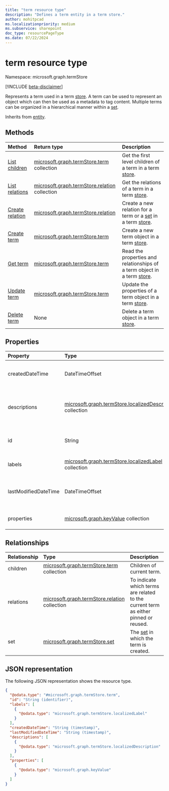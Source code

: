 ```yaml
---
title: "term resource type"
description: "Defines a term entity in a term store."
author: mohitpcad
ms.localizationpriority: medium
ms.subservice: sharepoint
doc_type: resourcePageType
ms.date: 07/22/2024
---
```


# term resource type

Namespace: microsoft.graph.termStore

[!INCLUDE [beta-disclaimer](../../includes/beta-disclaimer.md)]

Represents a term used in a term [store]. A term can be used to represent an object which can then be used as a metadata to tag content. Multiple terms can be organized in a hierarchical manner within a [set].

Inherits from [entity](../resources/entity.md).

## Methods
|Method|Return type|Description|
|:---|:---|:---|
|[List children](../api/termstore-term-list-children.md)|[microsoft.graph.termStore.term](../resources/termstore-term.md) collection|Get the first level children of a term in a term [store].|
|[List relations](../api/termstore-term-list-relations.md)|[microsoft.graph.termStore.relation](../resources/termstore-relation.md) collection|Get the relations of a term in a term [store].|
|[Create relation](../api/termstore-relation-post.md)|[microsoft.graph.termStore.relation](../resources/termstore-relation.md)|Create a new relation for a term or a [set] in a term [store].|
|[Create term](../api/termstore-term-post.md)|[microsoft.graph.termStore.term](../resources/termstore-term.md)|Create a new term object in a term [store].|
|[Get term](../api/termstore-term-get.md)|[microsoft.graph.termStore.term](../resources/termstore-term.md)|Read the properties and relationships of a term object in a term  [store].|
|[Update term](../api/termstore-term-update.md)|[microsoft.graph.termStore.term](../resources/termstore-term.md)|Update the properties of a term object in a term [store].|
|[Delete term](../api/termstore-term-delete.md)|None|Delete a term object in a term [store].|

## Properties
|Property|Type|Description|
|:---|:---|:---|
|createdDateTime|DateTimeOffset|Date and time of term creation. Read-only.|
|descriptions|[microsoft.graph.termStore.localizedDescription](../resources/termstore-localizeddescription.md) collection|Description about term that is dependent on the languageTag.|
|id|String|Unique identifier of term. Read-Only.|
|labels|[microsoft.graph.termStore.localizedLabel](../resources/termstore-localizedlabel.md) collection|Label metadata for a term.|
|lastModifiedDateTime|DateTimeOffset|Last date and time of term modification. Read-only.|
|properties|[microsoft.graph.keyValue](../resources/keyvalue.md) collection|Collection of properties on the term.|

## Relationships
|Relationship|Type|Description|
|:---|:---|:---|
|children|[microsoft.graph.termStore.term](../resources/termstore-term.md) collection|Children of current term.|
|relations|[microsoft.graph.termStore.relation](../resources/termstore-relation.md) collection|To indicate which terms are related to the current term as either pinned or reused.|
|set|[microsoft.graph.termStore.set](../resources/termstore-set.md)|The [set] in which the term is created.|

## JSON representation
The following JSON representation shows the resource type.
<!-- {
  "blockType": "resource",
  "keyProperty": "id",
  "@odata.type": "microsoft.graph.termStore.term",
  "baseType": "microsoft.graph.entity",
  "openType": false
}
-->
``` json
{
  "@odata.type": "#microsoft.graph.termStore.term",
  "id": "String (identifier)",
  "labels": [
    {
      "@odata.type": "microsoft.graph.termStore.localizedLabel"
    }
  ],
  "createdDateTime": "String (timestamp)",
  "lastModifiedDateTime": "String (timestamp)",
  "descriptions": [
    {
      "@odata.type": "microsoft.graph.termStore.localizedDescription"
    }
  ],
  "properties": [
    {
      "@odata.type": "microsoft.graph.keyValue"
    }
  ]
}
```

[store]: ../resources/termstore-store.md
[set]: ../resources/termstore-set.md
[term]: ../resources/termstore-term.md
[group]: ../resources/termstore-group.md

<!--
{
  "type": "#page.annotation",
  "description": "Term is the entity used for tagging in termStore",
  "keywords": "term,facet,resource",
  "section": "documentation",
  "tocPath": "Terms",
  "tocBookmarks": {
    "Resources/termstore-term": "#"
  },
  "suppressions": []
}
-->



